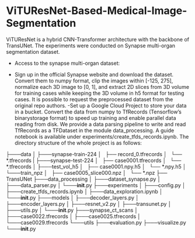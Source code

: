 # ViTUResNet-Based-Medical-Image-Segmentation
ViTUResNet is a hybrid CNN-Transformer architecture with the backbone of TransUNet.
The experiments were conducted on Synapse multi-organ segmentation dataset.

- Access to the synapse multi-organ dataset:

 -  Sign up in the official Synapse website and download the dataset. Convert them to numpy format, clip the images within [-125, 275], normalize each 3D image to [0, 1], and extract 2D slices from 3D volume for training cases while keeping the 3D volume in h5 format for testing cases.
It is possible to request the preprocessed dataset from the original repo authors.
 -Set up a Google Cloud Project to store your data in a bucket.
Convert the data from numpy to TfRecords (Tensorflow’s binarystorage format) to speed up training and enable parallel data reading from disk. We provide a data parsing pipeline to write and read TfRecords as a TFDataset in the module data_processing. A guide notebook is available under experiments/create_tfds_records.ipynb.
The directory structure of the whole project is as follows:

├───data
│   ├───synapse-train-224
│   		├── record_0.tfrecords
│   		└── *.tfrecords
|   ├───synapse-test-224
│   		├── case0001.tfrecords
│   		└── *.tfrecords
│   ├───test_vol_h5
│   		├── case0001.npy.h5
│   		└── *.npy.h5
│   └───train_npz
│   		├── case0005_slice000.npz
│   		└── *.npz
├── TransUNet
    ├───data_processing
    │   ├───dataset_synapse.py
    │   ├───data_parser.py
    │   └───__init__.py
    ├───experiments
    │	├───config.py
    │   ├───create_tfds_records.ipynb
    │   ├───data_exploration.ipynb
    │   └───__init__.py
    ├───models
    │   ├───decoder_layers.py
    │   ├───encoder_layers.py
    │   ├───resnet_v2.py
    │   ├───transunet.py
    │   ├───utils.py
    │   └───__init__.py
    ├───synapse_ct_scans
    │   ├───case0022.tfrecords
    │   ├───case0025.tfrecords
    │   └───case0029.tfrecords
    └───utils
        ├───evaluation.py
        ├───visualize.py
        └───__init__.py
